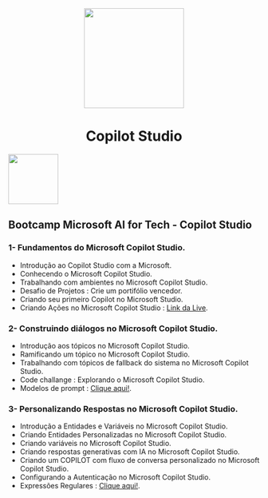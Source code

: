 <div align="center">
<img src="https://github.com/user-attachments/assets/598f7361-182a-4e7a-948b-a27a7209c972" width = "200px"/>
  <br>
  <h1>Copilot Studio</h1>
</div>

<div><img src="https://github.com/user-attachments/assets/fe0f0333-6182-49a5-8442-6e030d08b4c1" width = "100px"/></div>

## Bootcamp Microsoft AI for Tech - Copilot Studio

### 1- Fundamentos do Microsoft Copilot Studio.

* Introdução ao Copilot Studio com a Microsoft.
* Conhecendo o Microsoft Copilot Studio.
* Trabalhando com ambientes no Microsoft Copilot Studio.
* Desafio de Projetos : Crie um portifólio vencedor.
* Criando seu primeiro Copilot no Microsoft Studio.
* Criando Ações no Microsoft Copilot Studio : [Link da Live](https://www.youtube.com/watch?v=pkAhXl5yl3Q).

### 2- Construindo diálogos no Microsoft Copilot Studio.

* Introdução aos tópicos no Microsoft Copilot Studio.
* Ramificando um tópico no Microsoft Copilot Studio.
* Trabalhando com tópicos de fallback do sistema no Microsoft Copilot Studio.
* Code challange : Explorando o Microsoft Copilot Studio.
* Modelos de prompt : [Clique aqui!](https://adoption.microsoft.com/en-us/sample-solution-gallery/?keyword=&sort-by=updateDateTime-true&page=1&product=powerplatform-prompts).

### 3- Personalizando Respostas no Microsoft Copilot Studio.

* Introdução a Entidades e Variáveis no Microsoft Copilot Studio.
* Criando Entidades Personalizadas no Microsoft Copilot Studio.
* Criando variáveis no Microsoft Copilot Studio.
* Criando respostas generativas com IA no Microsoft Copilot Studio.
* Criando um COPILOT com fluxo de conversa personalizado no Microsoft Copilot Studio.
* Configurando a Autenticação no Microsoft Copilot Studio.
* Expressões Regulares : [Clique aqui!](https://learn.microsoft.com/pt-br/dotnet/standard/base-types/regular-expressions).
